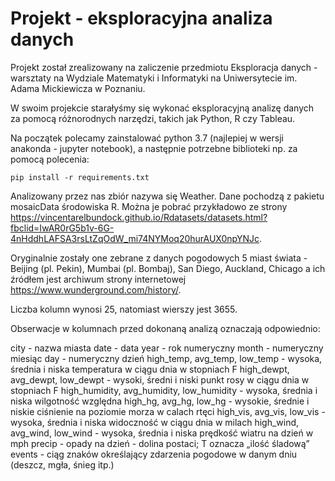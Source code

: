 # Projekt - eksploracyjna analiza danych

Projekt został zrealizowany na zaliczenie przedmiotu Eksploracja danych - warsztaty na Wydziale Matematyki i Informatyki na Uniwersytecie im. Adama Mickiewicza w Poznaniu. 

W swoim projekcie starałyśmy się wykonać eksploracyjną analizę danych za pomocą różnorodnych narzędzi, takich jak Python, R czy Tableau.

Na początek polecamy zainstalować python 3.7 (najlepiej w wersji anakonda - jupyter notebook), a następnie potrzebne biblioteki np. za pomocą polecenia:

`pip install -r requirements.txt`


Analizowany przez nas zbiór nazywa się Weather. Dane pochodzą z pakietu mosaicData środowiska R. Można je pobrać przykładowo ze strony https://vincentarelbundock.github.io/Rdatasets/datasets.html?fbclid=IwAR0rG5b1v-6G-4nHddhLAFSA3rsLtZqOdW_mi74NYMoq20hurAUX0npYNJc.

Oryginalnie zostały one zebrane z danych pogodowych 5 miast świata - Beijing (pl. Pekin), Mumbai (pl. Bombaj), San Diego, Auckland, Chicago a ich źródłem jest archiwum strony internetowej https://www.wunderground.com/history/.

Liczba kolumn wynosi 25, natomiast wierszy jest 3655.

Obserwacje w kolumnach przed dokonaną analizą oznaczają odpowiednio:

city                                      - nazwa miasta
date                                      - data
year                                      - rok numeryczny
month                                     - numeryczny miesiąc
day                                       - numeryczny dzień
high_temp, avg_temp, low_temp             - wysoka, średnia i niska temperatura w ciągu dnia w stopniach F
high_dewpt, avg_dewpt, low_dewpt          - wysoki, średni i niski punkt rosy w ciągu dnia w stopniach F
high_humidity, avg_humidity, low_humidity - wysoka, średnia i niska wilgotność względna
high_hg, avg_hg, low_hg                   - wysokie, średnie i niskie ciśnienie na poziomie morza w calach rtęci
high_vis, avg_vis, low_vis                - wysoka, średnia i niska widoczność w ciągu dnia w milach
high_wind, avg_wind, low_wind             - wysoka, średnia i niska prędkość wiatru na dzień w mph
precip                                    - opady na dzień - dolina postaci; T oznacza „ilość śladową”
events                                    - ciąg znaków określający zdarzenia pogodowe w danym dniu (deszcz, mgła, śnieg itp.)
